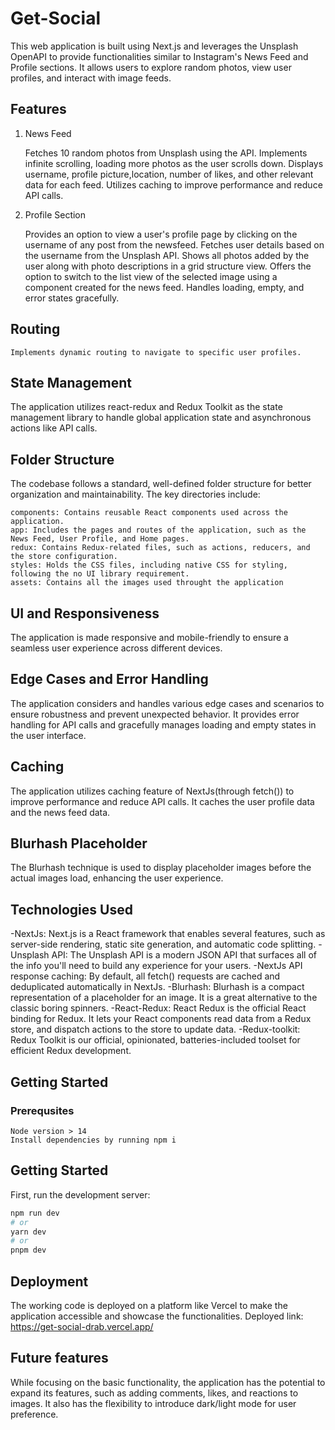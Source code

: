 # Get-Social

This web application is built using Next.js and leverages the Unsplash OpenAPI to provide functionalities similar to Instagram's News Feed and Profile sections. It allows users to explore random photos, view user profiles, and interact with image feeds.

## Features

1. News Feed

   Fetches 10 random photos from Unsplash using the API.
   Implements infinite scrolling, loading more photos as the user scrolls down.
   Displays username, profile picture,location, number of likes, and other relevant data for each feed.
   Utilizes caching to improve performance and reduce API calls.

2. Profile Section

   Provides an option to view a user's profile page by clicking on the username of any post from the newsfeed.
   Fetches user details based on the username from the Unsplash API.
   Shows all photos added by the user along with photo descriptions in a grid structure view.
   Offers the option to switch to the list view of the selected image using a component created for the news feed.
   Handles loading, empty, and error states gracefully.

## Routing

    Implements dynamic routing to navigate to specific user profiles.

## State Management

The application utilizes react-redux and Redux Toolkit as the state management library to handle global application state and asynchronous actions like API calls.

## Folder Structure

The codebase follows a standard, well-defined folder structure for better organization and maintainability. The key directories include:

    components: Contains reusable React components used across the application.
    app: Includes the pages and routes of the application, such as the News Feed, User Profile, and Home pages.
    redux: Contains Redux-related files, such as actions, reducers, and the store configuration.
    styles: Holds the CSS files, including native CSS for styling, following the no UI library requirement.
    assets: Contains all the images used throught the application

## UI and Responsiveness

The application is made responsive and mobile-friendly to ensure a seamless user experience across different devices.

## Edge Cases and Error Handling

The application considers and handles various edge cases and scenarios to ensure robustness and prevent unexpected behavior. It provides error handling for API calls and gracefully manages loading and empty states in the user interface.

## Caching

The application utilizes caching feature of NextJs(through fetch()) to improve performance and reduce API calls. It caches the user profile data and the news feed data.

## Blurhash Placeholder

The Blurhash technique is used to display placeholder images before the actual images load, enhancing the user experience.

## Technologies Used

-NextJs: Next.js is a React framework that enables several features, such as server-side rendering, static site generation, and automatic code splitting.
-Unsplash API: The Unsplash API is a modern JSON API that surfaces all of the info you'll need to build any experience for your users.
-NextJs API response caching: By default, all fetch() requests are cached and deduplicated automatically in NextJs.
-Blurhash: Blurhash is a compact representation of a placeholder for an image. It is a great alternative to the classic boring spinners.
-React-Redux: React Redux is the official React binding for Redux. It lets your React components read data from a Redux store, and dispatch actions to the store to update data.
-Redux-toolkit: Redux Toolkit is our official, opinionated, batteries-included toolset for efficient Redux development.

## Getting Started

### Prerequsites

    Node version > 14
    Install dependencies by running npm i

## Getting Started

First, run the development server:

```bash
npm run dev
# or
yarn dev
# or
pnpm dev
```

## Deployment

The working code is deployed on a platform like Vercel to make the application accessible and showcase the functionalities.
Deployed link: https://get-social-drab.vercel.app/

## Future features

While focusing on the basic functionality, the application has the potential to expand its features, such as adding comments, likes, and reactions to images. It also has the flexibility to introduce dark/light mode for user preference.
